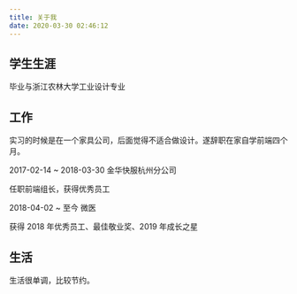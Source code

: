 ```yaml
---
title: 关于我
date: 2020-03-30 02:46:12
---
```


## 学生生涯

毕业与浙江农林大学工业设计专业

## 工作

实习的时候是在一个家具公司，后面觉得不适合做设计。遂辞职在家自学前端四个月。

2017-02-14 ~ 2018-03-30 金华快服杭州分公司

任职前端组长，获得优秀员工

2018-04-02 ~ 至今 微医

获得 2018 年优秀员工、最佳敬业奖、2019 年成长之星

## 生活

生活很单调，比较节约。
